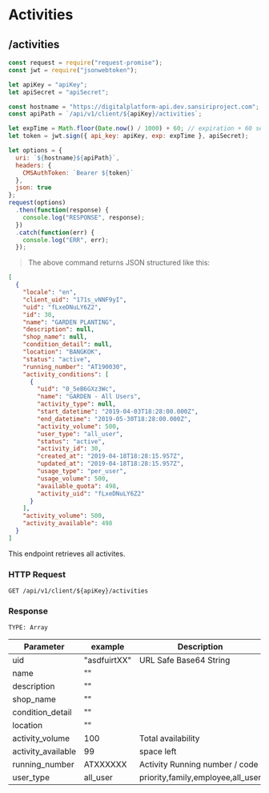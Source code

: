 # Activities

## /activities

```javascript
const request = require("request-promise");
const jwt = require("jsonwebtoken");

let apiKey = "apiKey";
let apiSecret = "apiSecret";

const hostname = "https://digitalplatform-api.dev.sansiriproject.com";
const apiPath = `/api/v1/client/${apiKey}/activities`;

let expTime = Math.floor(Date.now() / 1000) + 60; // expiration + 60 seconds
let token = jwt.sign({ api_key: apiKey, exp: expTime }, apiSecret);

let options = {
  uri: `${hostname}${apiPath}`,
  headers: {
    CMSAuthToken: `Bearer ${token}`
  },
  json: true
};
request(options)
  .then(function(response) {
    console.log("RESPONSE", response);
  })
  .catch(function(err) {
    console.log("ERR", err);
  });
```

> The above command returns JSON structured like this:

```json
[
  {
    "locale": "en",
    "client_uid": "171s_vNNF9yI",
    "uid": "fLxeDNuLY6Z2",
    "id": 30,
    "name": "GARDEN PLANTING",
    "description": null,
    "shop_name": null,
    "condition_detail": null,
    "location": "BANGKOK",
    "status": "active",
    "running_number": "AT190030",
    "activity_conditions": [
      {
        "uid": "0_5eB6GXz3Wc",
        "name": "GARDEN - All Users",
        "activity_type": null,
        "start_datetime": "2019-04-03T18:28:00.000Z",
        "end_datetime": "2019-05-30T18:28:00.000Z",
        "activity_volume": 500,
        "user_type": "all_user",
        "status": "active",
        "activity_id": 30,
        "created_at": "2019-04-18T18:28:15.957Z",
        "updated_at": "2019-04-18T18:28:15.957Z",
        "usage_type": "per_user",
        "usage_volume": 500,
        "available_quota": 498,
        "activity_uid": "fLxeDNuLY6Z2"
      }
    ],
    "activity_volume": 500,
    "activity_available": 498
  }
]
```

This endpoint retrieves all activites.

### HTTP Request

`GET /api/v1/client/${apiKey}/activities`

### Response

`TYPE: Array`

| Parameter          | example      | Description                       |
| ------------------ | ------------ | --------------------------------- |
| uid                | "asdfuirtXX" | URL Safe Base64 String            |
| name               | ""           |                                   |
| description        | ""           |                                   |
| shop_name          | ""           |                                   |
| condition_detail   | ""           |                                   |
| location           | ""           |                                   |
| activity_volume    | 100          | Total availability                |
| activity_available | 99           | space left                        |
| running_number     | ATXXXXXX     | Activity Running number / code    |
| user_type          | all_user     | priority,family,employee,all_user |
